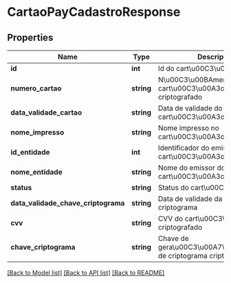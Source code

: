 # CartaoPayCadastroResponse

## Properties
Name | Type | Description | Notes
------------ | ------------- | ------------- | -------------
**id** | **int** | Id do cart\u00C3\u00A3o | [optional] 
**numero_cartao** | **string** | N\u00C3\u00BAmero do cart\u00C3\u00A3o real criptografado | [optional] 
**data_validade_cartao** | **string** | Data de validade do cart\u00C3\u00A3o | [optional] 
**nome_impresso** | **string** | Nome impresso no cart\u00C3\u00A3o criptografado | [optional] 
**id_entidade** | **int** | Identificador do emissor do cart\u00C3\u00A3o | [optional] 
**nome_entidade** | **string** | Nome do emissor do cart\u00C3\u00A3o | [optional] 
**status** | **string** | Status do cart\u00C3\u00A3o | [optional] 
**data_validade_chave_criptograma** | **string** | Data de validade da chave do criptograma | [optional] 
**cvv** | **string** | CVV do cart\u00C3\u00A3o criptografado | [optional] 
**chave_criptograma** | **string** | Chave de gera\u00C3\u00A7\u00C3\u00A3o de criptograma criptografada | [optional] 

[[Back to Model list]](../README.md#documentation-for-models) [[Back to API list]](../README.md#documentation-for-api-endpoints) [[Back to README]](../README.md)


